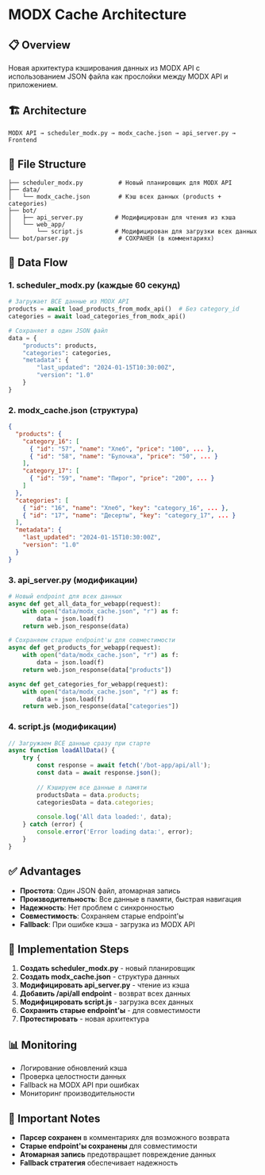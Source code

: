 # MODX Cache Architecture

## 📋 Overview

Новая архитектура кэширования данных из MODX API с использованием JSON файла как прослойки между MODX API и приложением.

## 🏗️ Architecture

```
MODX API → scheduler_modx.py → modx_cache.json → api_server.py → Frontend
```

## 📁 File Structure

```
├── scheduler_modx.py          # Новый планировщик для MODX API
├── data/
│   └── modx_cache.json        # Кэш всех данных (products + categories)
├── bot/
│   ├── api_server.py         # Модифицирован для чтения из кэша
│   └── web_app/
│       └── script.js         # Модифицирован для загрузки всех данных
└── bot/parser.py              # СОХРАНЕН (в комментариях)
```

## 🔄 Data Flow

### 1. **scheduler_modx.py** (каждые 60 секунд)
```python
# Загружает ВСЕ данные из MODX API
products = await load_products_from_modx_api()  # Без category_id
categories = await load_categories_from_modx_api()

# Сохраняет в один JSON файл
data = {
    "products": products,
    "categories": categories,
    "metadata": {
        "last_updated": "2024-01-15T10:30:00Z",
        "version": "1.0"
    }
}
```

### 2. **modx_cache.json** (структура)
```json
{
  "products": {
    "category_16": [
      { "id": "57", "name": "Хлеб", "price": "100", ... },
      { "id": "58", "name": "Булочка", "price": "50", ... }
    ],
    "category_17": [
      { "id": "59", "name": "Пирог", "price": "200", ... }
    ]
  },
  "categories": [
    { "id": "16", "name": "Хлеб", "key": "category_16", ... },
    { "id": "17", "name": "Десерты", "key": "category_17", ... }
  ],
  "metadata": {
    "last_updated": "2024-01-15T10:30:00Z",
    "version": "1.0"
  }
}
```

### 3. **api_server.py** (модификации)
```python
# Новый endpoint для всех данных
async def get_all_data_for_webapp(request):
    with open("data/modx_cache.json", "r") as f:
        data = json.load(f)
    return web.json_response(data)

# Сохраняем старые endpoint'ы для совместимости
async def get_products_for_webapp(request):
    with open("data/modx_cache.json", "r") as f:
        data = json.load(f)
    return web.json_response(data["products"])

async def get_categories_for_webapp(request):
    with open("data/modx_cache.json", "r") as f:
        data = json.load(f)
    return web.json_response(data["categories"])
```

### 4. **script.js** (модификации)
```javascript
// Загружаем ВСЕ данные сразу при старте
async function loadAllData() {
    try {
        const response = await fetch('/bot-app/api/all');
        const data = await response.json();
        
        // Кэшируем все данные в памяти
        productsData = data.products;
        categoriesData = data.categories;
        
        console.log('All data loaded:', data);
    } catch (error) {
        console.error('Error loading data:', error);
    }
}
```

## ✅ Advantages

- **Простота**: Один JSON файл, атомарная запись
- **Производительность**: Все данные в памяти, быстрая навигация
- **Надежность**: Нет проблем с синхронностью
- **Совместимость**: Сохраняем старые endpoint'ы
- **Fallback**: При ошибке кэша - загрузка из MODX API

## 🔧 Implementation Steps

1. **Создать scheduler_modx.py** - новый планировщик
2. **Создать modx_cache.json** - структура данных
3. **Модифицировать api_server.py** - чтение из кэша
4. **Добавить /api/all endpoint** - возврат всех данных
5. **Модифицировать script.js** - загрузка всех данных
6. **Сохранить старые endpoint'ы** - для совместимости
7. **Протестировать** - новая архитектура

## 📊 Monitoring

- Логирование обновлений кэша
- Проверка целостности данных
- Fallback на MODX API при ошибках
- Мониторинг производительности

## 🚨 Important Notes

- **Парсер сохранен** в комментариях для возможного возврата
- **Старые endpoint'ы сохранены** для совместимости
- **Атомарная запись** предотвращает повреждение данных
- **Fallback стратегия** обеспечивает надежность
